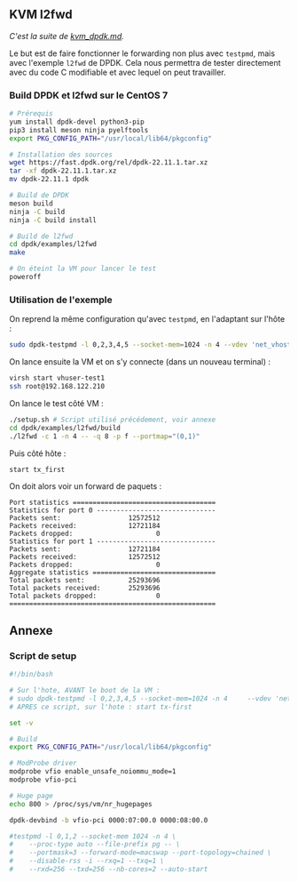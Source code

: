 ## KVM l2fwd
*C'est la suite de [kvm_dpdk.md](kvm_dpdk.md).*

Le but est de faire fonctionner le forwarding non plus avec `testpmd`, mais avec l'exemple `l2fwd` de DPDK. Cela nous permettra de tester directement avec du code C modifiable et avec lequel on peut travailler.

### Build DPDK et l2fwd sur le CentOS 7
```bash
# Prérequis
yum install dpdk-devel python3-pip
pip3 install meson ninja pyelftools
export PKG_CONFIG_PATH="/usr/local/lib64/pkgconfig"

# Installation des sources
wget https://fast.dpdk.org/rel/dpdk-22.11.1.tar.xz
tar -xf dpdk-22.11.1.tar.xz
mv dpdk-22.11.1 dpdk

# Build de DPDK
meson build
ninja -C build
ninja -C build install

# Build de l2fwd
cd dpdk/examples/l2fwd
make

# On éteint la VM pour lancer le test
poweroff
```

### Utilisation de l'exemple
On reprend la même configuration qu'avec `testpmd`, en l'adaptant sur l'hôte : 
```bash
sudo dpdk-testpmd -l 0,2,3,4,5 --socket-mem=1024 -n 4 --vdev 'net_vhost0,iface=/tmp/vhost-user1' --vdev 'net_vhost1,iface=/tmp/vhost-user2' -- --portmask=0x3 --port-topology=chained --disable-rss -i --rxq=1 --txq=1 --nb-cores=4 --forward-mode=macswap
```
On lance ensuite la VM et on s'y connecte (dans un nouveau terminal) :
```bash
virsh start vhuser-test1
ssh root@192.168.122.210
```
On lance le test côté VM :
```bash
./setup.sh # Script utilisé précédement, voir annexe
cd dpdk/examples/l2fwd/build
./l2fwd -c 1 -n 4 -- -q 8 -p f --portmap="(0,1)"
```
Puis côté hôte :
```
start tx_first
```

On doit alors voir un forward de paquets :
```
Port statistics ====================================
Statistics for port 0 ------------------------------
Packets sent:                 12572512
Packets received:             12721184
Packets dropped:                     0
Statistics for port 1 ------------------------------
Packets sent:                 12721184
Packets received:             12572512
Packets dropped:                     0
Aggregate statistics ===============================
Total packets sent:           25293696
Total packets received:       25293696
Total packets dropped:               0
====================================================
```

## Annexe
### Script de setup
```bash
#!/bin/bash

# Sur l'hote, AVANT le boot de la VM :
# sudo dpdk-testpmd -l 0,2,3,4,5 --socket-mem=1024 -n 4     --vdev 'net_vhost0,iface=/tmp/vhost-user1'     --vdev 'net_vhost1,iface=/tmp/vhost-user2' --     --portmask=f -i --rxq=1 --txq=1     --nb-cores=4 --forward-mode=io
# APRES ce script, sur l'hote : start tx-first

set -v

# Build
export PKG_CONFIG_PATH="/usr/local/lib64/pkgconfig"

# ModProbe driver 
modprobe vfio enable_unsafe_noiommu_mode=1
modprobe vfio-pci

# Huge page
echo 800 > /proc/sys/vm/nr_hugepages

dpdk-devbind -b vfio-pci 0000:07:00.0 0000:08:00.0

#testpmd -l 0,1,2 --socket-mem 1024 -n 4 \
#    --proc-type auto --file-prefix pg -- \
#    --portmask=3 --forward-mode=macswap --port-topology=chained \
#    --disable-rss -i --rxq=1 --txq=1 \
#    --rxd=256 --txd=256 --nb-cores=2 --auto-start
```

